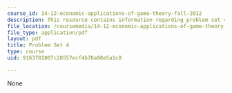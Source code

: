 ```yaml
---
course_id: 14-12-economic-applications-of-game-theory-fall-2012
description: This resource contains information regarding problem set 4.
file_location: /coursemedia/14-12-economic-applications-of-game-theory-fall-2012/9163781007c28557ecf4b78a98e5a1c8_MIT14_12F12_pset4.pdf
file_type: application/pdf
layout: pdf
title: Problem Set 4
type: course
uid: 9163781007c28557ecf4b78a98e5a1c8

---
```

None